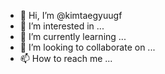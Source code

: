 - 👋 Hi, I’m @kimtaegyuugf
- 👀 I’m interested in ...
- 🌱 I’m currently learning ...
- 💞️ I’m looking to collaborate on ...
- 📫 How to reach me ...

<!---
kimtaegyuugf/kimtaegyuugf is a ✨ special ✨ repository because its `README.md` (this file) appears on your GitHub profile.
You can click the Preview link to take a look at your changes.
--->
